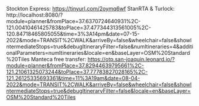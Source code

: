 Stockton Express: https://tinyurl.com/2oymq6wf
StanRTA & Turlock: http://localhost:8080/?module=planner&fromPlace=37.6370724640931%2C-121.00410461425783&toPlace=37.477344313561005%2C-120.84718465805055&time=3%3A14pm&date=07-15-2022&mode=TRANSIT%2CWALK&arriveBy=false&wheelchair=false&showIntermediateStops=true&debugItineraryFilter=false&numItineraries=4&additionalParameters=numItineraries&locale=en&baseLayer=OSM%20Standard%20Tiles
Manteca free transfer: https://otp.san-joaquin.leonard.io/?module=planner&fromPlace=37.82944639795661%2C-121.21061325073244&toPlace=37.77783827028165%2C-121.26125335693361&time=11%3A19am&date=08-04-2022&mode=TRANSIT%2CWALK&arriveBy=false&wheelchair=false&showIntermediateStops=true&debugItineraryFilter=false&locale=en&baseLayer=OSM%20Standard%20Tiles
